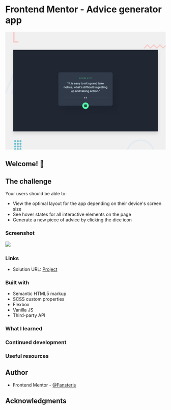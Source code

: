 # Frontend Mentor - Advice generator app

![Design preview for the Advice generator app coding challenge](./design/desktop-preview.jpg)
## Welcome! 👋

## The challenge

Your users should be able to:

- View the optimal layout for the app depending on their device's screen size
- See hover states for all interactive elements on the page
- Generate a new piece of advice by clicking the dice icon  

### Screenshot

![](\images\projectFinished.png)

### Links

- Solution URL: [Project](https://heroic-truffle-571ff0.netlify.app/)

### Built with

- Semantic HTML5 markup
- SCSS custom properties
- Flexbox
- Vanilla JS
- Third-party API

### What I learned

### Continued development

### Useful resources

## Author

- Frontend Mentor - [@Fansteris](https://www.frontendmentor.io/profile/Fansters)

## Acknowledgments